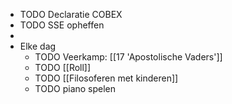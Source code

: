 - TODO Declaratie COBEX
- TODO SSE opheffen
-
- Elke dag
	- TODO Veerkamp: [[17 'Apostolische Vaders']]
	- TODO [[Roll]]
	- TODO [[Filosoferen met kinderen]]
	- TODO piano spelen